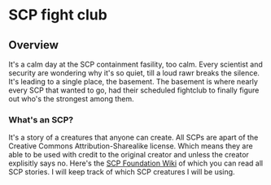 # SCP fight club
 
## Overview
It's a calm day at the SCP containment fasility, too calm. Every scientist and security are wondering why it's so quiet, till a loud rawr breaks the silence. It's leading to a single place, the basement. The basement is where nearly every SCP that wanted to go, had their scheduled fightclub to finally figure out who's the strongest among them. 

### What's an SCP?
It's a story of a creatures that anyone can create. All SCPs are apart of the Creative Commons Attribution-Sharealike license. Which means they are able to be used with credit to the original creator and unless the creator explisitly says no.
Here's the [SCP Foundation Wiki](http://www.scpwiki.com/) of which you can read all SCP stories. I will keep track of which SCP creatures I will be using.


[//]: # (### All credit for the SCPs go to the creators. if you see someone using an SCP and not credit the creator then message the original creator and the person using the SCP)
